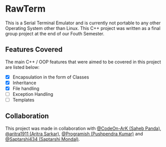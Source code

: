 # RawTerm
This is a Serial Terminal Emulator and is currently not portable to any other Operating System other than Linux. This
C++ project was written as a final group project at the end of our Fouth Semester.

## Features Covered
The main C++ / OOP features that were aimed to be covered in this project are listed below:
- [x] Encapsulation in the form of Classes
- [x] Inheritance
- [x] File handling
- [ ] Exception Handling
- [ ] Templates

## Collaboration
This project was made in collaboration with [@CodeOn-ArK (Saheb Panda)](https://github.com/CodeOn-ArK),
[@aritra1911 (Aritra Sarkar)](https://github.com/aritra1911),
[@Programish (Pushpendra Kumar)](https://github.com/Programish) and
[@Saptarshi434 (Saptarshi Mondal)](https://github.com/Saptarshi434).
